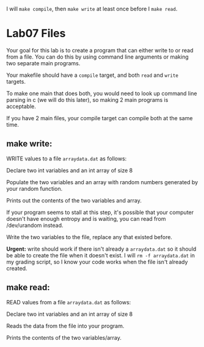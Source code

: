 
I will `make compile`, then `make write` at least once before I `make read`.

# Lab07 Files

Your goal for this lab is to create a program that can either write to or read from a file. You can do this by using command line arguments or making two separate main programs. 

Your makefile should have a `compile` target, and both `read` and `write` targets.

To make one main that does both, you would need to look up command line parsing in c (we will do this later), so making 2 main programs is acceptable.
 
If you have 2 main files, your compile target can compile both at the same time.


## make write:

WRITE values to a file `arraydata.dat` as follows:

Declare two int variables and an int array of size 8

Populate the two variables and an array with random numbers generated by your random function.

Prints out the contents of the two variables and array.

If your program seems to stall at this step, it's possible that your computer doesn't have enough entropy and is waiting, you can read from /dev/urandom instead.

Write the two variables to the file, replace any that existed before.

<strong>Urgent:</strong> write should work if there isn't already a `arraydata.dat` so it should be able to create the file when it doesn't exist. 
I will `rm -f arraydata.dat` in my grading script, so I know your code works when the file isn't already created.


## make read:

READ values from a file `arraydata.dat` as follows:

 
Declare two int variables and an int array of size 8

Reads the data from the file into your program.

Prints the contents of the two variables/array.


  </ul>
